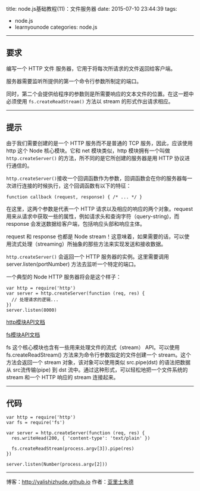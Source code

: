 title: node.js基础教程(11)：文件服务器
date: 2015-07-10 23:44:39
tags:
- node.js
- learnyounode
categories: node.js
---

## 要求
编写一个 HTTP 文件 服务器，它用于将每次所请求的文件返回给客户端。

服务器需要监听所提供的第一个命令行参数所制定的端口。

同时，第二个会提供给程序的参数则是所需要响应的文本文件的位置。在这一题中必须使用 `fs.createReadStream()` 方法以 stream 的形式作出请求相应。

-------------------------------------------------------------------------------
<!-- more -->

## 提示

由于我们需要创建的是一个 HTTP 服务而不是普通的 TCP 服务，因此，应该使用 http 这个 Node 核心模块。它和 net 模块类似，http 模块拥有一个叫做 `http.createServer()` 的方法，所不同的是它所创建的服务器是用 HTTP 协议进行通信的。

`http.createServer()`接收一个回调函数作为参数，回调函数会在你的服务器每一次进行连接的时候执行，这个回调函数有以下的特征：

    function callback (request, response) { /* ... */ }

在这里，这两个参数是代表一个 HTTP 请求以及相应的响应的两个对象。request 用来从请求中获取一些的属性，例如请求头和查询字符（query-string)，而 response 会发送数据给客户端，包括响应头部和响应主体。

request 和 response 也都是 Node stream！这意味着，如果需要的话，可以使用流式处理（streaming）所抽象的那些方法来实现发送和接收数据。

`http.createServer()` 会返回一个 HTTP 服务器的实例。这里需要调用 server.listen(portNumber) 方法去监听一个特定的端口。

一个典型的 Node HTTP 服务器将会是这个样子：

    var http = require('http')
    var server = http.createServer(function (req, res) {
      // 处理请求的逻辑...
    })
    server.listen(8000)

[http模块API文档](https://nodejs.org/api/http.html)

[fs模块API文档](https://nodejs.org/api/fs.html)

fs 这个核心模块也含有一些用来处理文件的流式（stream） API。可以使用 fs.createReadStream() 方法来为命令行参数指定的文件创建一个 stream。这个方法会返回一个 stream 对象，该对象可以使用类似 src.pipe(dst) 的语法把数据从 src流传输(pipe) 到 dst 流中。通过这种形式，可以轻松地把一个文件系统的 stream 和一个 HTTP 响应的 stream 连接起来。

-------------------------------------------------------------------------------

## 代码

```
var http = require('http')
var fs = require('fs')

var server = http.createServer(function (req, res) {
  res.writeHead(200, { 'content-type': 'text/plain' })

  fs.createReadStream(process.argv[3]).pipe(res)
})

server.listen(Number(process.argv[2]))
```


- - - 
博客：http://yalishizhude.github.io
作者：[亚里士朱德](http://yalishizhude.github.io/about/)